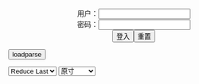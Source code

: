 <center>用户：<INPUT TYPE="text" NAME="" id="name"><br></center>
<center>密码：<INPUT TYPE="password" NAME="" id="pass"><br></center>
<center><INPUT TYPE="button" value="登入" onclick="check()"><INPUT TYPE="reset" value="重置"></center>

<div style="display: none" id="mdm" name="dmd">
  <button onclick="location.reload()">Cover 0</button>
</div>

<button style="display: none" name="dmd" onclick="toggleb()">toggle</button>
<button onclick="loadparse()">loadparse</button>

<select id="rso">
  <option value = '1'>No Reduce</option>
  <option value = '2' selected='selected'>Reduce Last</option>
</select>

<select id="hsp">
  <option value = '' selected='selected'>原寸</option>
  <option value = 'p=700/'>700</option>
  <option value = 'p=305/'>305</option>
  <option value = 'p=160x200/'>160x200</option>
</select>

<br>
<div style="display: none" id="mdc" name="dmd">
</div>

<pre style="display: none" id = "raw">
<!-- 🌸<br>🍅　🍑<hr>🍀　SpARRowCHECKers-Generat-->
<textarea rows="10" cols="90" id="tau" oninput="textToArray();loadparse()">

https://static5.hentai-cosplays.com/upload/20211208/248/253362/p=700/102.jpg
https://static5.hentai-cosplays.com/upload/20211208/248/253207/p=700/96.jpg
https://static5.hentai-cosplays.com/upload/20211106/245/250684/p=700/57.jpg
https://static5.hentai-cosplays.com/upload/20211208/248/253659/p=700/104.jpg
https://static5.hentai-cosplays.com/upload/20210925/239/244706/p=700/51.jpg
https://static6.hentai-cosplays.com/upload/20211227/265/271266/p=700/31.jpg
https://static5.hentai-cosplays.com/upload/20211019/243/247829/p=700/42.jpg
https://static4.hentai-cosplays.com/upload/20210322/211/215564/p=700/43.jpg
https://static6.hentai-cosplays.com/upload/20211222/262/267465/p=700/13.jpg
https://static6.hentai-cosplays.com/upload/20211227/265/271359/p=700/31.jpg
https://static6.hentai-cosplays.com/upload/20211222/262/267466/p=700/29.jpg
https://static4.hentai-cosplays.com/upload/20210322/211/215561/p=700/52.jpg

</textarea><br><!-- 🍀<br>🍑　🍅<hr>🌸 -->

<textarea rows="30" cols="100" id="tar" oninput="loadparse()">

<font size="2"><b>
Coser@蜜汁猫裘 Vol.068 骸骨 - エロコスプレ</b></font><br>
https://ja.hentai-cosplays.com/image/coser-nectar-cat-cat-vol068-skeleton/

https://static5.hentai-cosplays.com/upload/20211208/248/253362/p=700/102.jpg

<font size="1" style="color:#DCDCDC"><b>2022/1/18 下午8:27:03</b></font><br>

<font size="2"><b>
Coser@蜜汁猫裘 Vol.070 竞泳 - エロコスプレ</b></font><br>
https://ja.hentai-cosplays.com/image/coser-honey-juice-cat-cat-vol070-swimming/

https://static5.hentai-cosplays.com/upload/20211208/248/253207/p=700/96.jpg

<font size="1" style="color:#DCDCDC"><b>2022/1/18 下午8:25:21</b></font><br>

<font size="2"><b>
Coser@蜜汁猫裘 Vol.070: 竞泳 (47 ảnh) - エロコスプレ</b></font><br>
https://ja.hentai-cosplays.com/image/coser-nectar-cat-cat-vol070-swimming-47-nh/

https://static5.hentai-cosplays.com/upload/20211106/245/250684/p=700/57.jpg

<font size="1" style="color:#DCDCDC"><b>2021/12/30 上午10:13:25</b></font><br>

<font size="2"><b>
Coser@蜜汁猫裘 Vol.067 异型 - エロコスプレ</b></font><br>
https://ja.hentai-cosplays.com/image/coser-nectar-cat-cat-vol067/

https://static5.hentai-cosplays.com/upload/20211208/248/253659/p=700/104.jpg

<font size="1" style="color:#DCDCDC"><b>2022/1/18 下午8:22:25</b></font><br>

<font size="2"><b>
Coser@蜜汁猫裘 Vol.067: 异型 (51 ảnh) - エロコスプレ</b></font><br>
https://ja.hentai-cosplays.com/image/coser-nectar-cat-cat-vol067--51-nh/

https://static5.hentai-cosplays.com/upload/20210925/239/244706/p=700/51.jpg

<font size="1" style="color:#DCDCDC"><b>2021/12/30 上午10:14:58</b></font><br>

<font size="2"><b>
Coser@蜜汁猫裘 Vol.049: 绝代风华 旗袍 (50 ảnh) - エロコスプレ</b></font><br>
https://ja.hentai-cosplays.com/image/coser-nectar-cat--vol049---flag--50-nh/

https://static4.hentai-cosplays.com/upload/20210322/211/215430/24.jpg
https://static4.hentai-cosplays.com/upload/20210322/211/215430/27.jpg
https://static4.hentai-cosplays.com/upload/20210322/211/215430/29.jpg
https://static4.hentai-cosplays.com/upload/20210322/211/215430/42.jpg
https://static4.hentai-cosplays.com/upload/20210322/211/215430/43.jpg

<font size="1" style="color:#DCDCDC"><b>2021/12/30 上午10:50:04</b></font><br>

<font size="2"><b>
Coser@蜜汁猫裘 Vol.036 (43 ảnh) - エロコスプレ</b></font><br>
https://ja.hentai-cosplays.com/image/coser-honey-juice-cat--vol036-43-nh/

https://static4.hentai-cosplays.com/upload/20210322/211/215564/p=700/43.jpg

<font size="1" style="color:#DCDCDC"><b>2021/12/30 上午10:54:51</b></font><br>

<font size="3"><b>
Coser@蜜汁猫裘 Vol.037 (52 ảnh) - エロコスプレ</b></font><br>
https://ja.hentai-cosplays.com/image/coser-honey-juice-cat--vol037-52-nh/

https://static4.hentai-cosplays.com/upload/20210322/211/215561/p=700/52.jpg

<font size="1" style="color:#DCDCDC"><b>2021/12/30 上午10:55:58</b></font><br>

<font size="2"><b>
喵小吉 - 雷姆 - エロコスプレ</b></font><br>
https://ja.hentai-cosplays.com/image/kokichi--rai-chen/

https://static6.hentai-cosplays.com/upload/20211227/265/271266/p=700/31.jpg

<font size="1" style="color:#DCDCDC"><b>2021/12/30 上午10:11:11</b></font><br>

<font size="2"><b>
【爆机少女喵小吉】尼尔机械纪元-人形兵器 - エロコスプレ</b></font><br>
https://ja.hentai-cosplays.com/image/--776/

https://static6.hentai-cosplays.com/upload/20211222/262/267465/p=700/13.jpg

<font size="1" style="color:#DCDCDC"><b>2021/12/30 下午2:32:18</b></font><br>

<font size="2"><b>
喵小吉 雷姆 圣诞节 - エロコスプレ</b></font><br>
https://ja.hentai-cosplays.com/image/---168/

https://static6.hentai-cosplays.com/upload/20211227/265/271359/p=700/31.jpg

<font size="1" style="color:#DCDCDC"><b>2021/12/30 下午2:34:13</b></font><br>

<font size="2"><b>
【爆机少女喵小吉】尼尔机械纪元-花嫁 - エロコスプレ</b></font><br>
https://ja.hentai-cosplays.com/image/--777/

https://static6.hentai-cosplays.com/upload/20211222/262/267466/p=700/29.jpg

<font size="1" style="color:#DCDCDC"><b>2021/12/30 下午2:35:28</b></font><br>

<font size="2"><b>
[COS写真] 曉美媽 - 竞泳 5 - エロコスプレ</b></font><br>
https://ja.hentai-cosplays.com/image/cos-photo-5/

https://static5.hentai-cosplays.com/upload/20211019/243/247829/p=700/42.jpg

<font size="1" style="color:#DCDCDC"><b>2021/12/30 上午10:43:23</b></font><br>

</textarea>
</pre>

<script src="https://cdn.jsdelivr.net/npm/jquery@3.5.1/dist/jquery.min.js"></script>

<link rel="stylesheet" href="https://cdn.jsdelivr.net/gh/fancyapps/fancybox@3.5.7/dist/jquery.fancybox.min.css" />
<script src="https://cdn.jsdelivr.net/gh/fancyapps/fancybox@3.5.7/dist/jquery.fancybox.min.js"></script>

<script type="text/javascript">

var __urlRegex = /(\b(https?|ftp|file):\/\/[-A-Z0-9+&@#\/%?=~_|!:,.;]*[-A-Z0-9+&@#\/%=~_|])/ig;
var __imgRegex = /\.(?:jpe?g|gif|png)$/i;

textToArray();
loadparse();

function parseURL($string){

    var exp = __urlRegex;
    return $string.replace(exp,function(match){
            __imgRegex.lastIndex=0;
            if(__imgRegex.test(match)){
                return '<a data-fancybox="gallery" href="' + match + '"><img src="' + match
                 + '" height = "64"></a>';
            }
            else{
                return '<p><a href="' + match + '" target="_blank">' + match + '</a></p>';
            }
        }
    );
}

function textToArray(){
  var textArea = document.getElementById("tau");
  var arrayFromTextArea = textArea.value.split(String.fromCharCode(10));
  for ( var i = 0; i < arrayFromTextArea.length; i++ ) {
    generateM(arrayFromTextArea[i]);
  }
}

function generateM(url) {
  mdm.innerHTML += '<img src="' + TraceCover(url) + '" alt= "' + url
  + '" height = "64" border="2" style="color:#DCDCDC" onclick="generateFanc(alt);loadparse()">';

}

function TraceCover(url) {
  var SegmentArr = url.split('/');

  var Extens = SegmentArr.slice(-1).join().split('.').pop();
  var SegmentCount = SegmentArr.length - 2;

  var TopHalf = SegmentArr.slice(0,SegmentCount).join('/');

  return TopHalf + '/p=160x200/1.' + Extens + '\n';

}

function generateFanc(url) {
  var SegmentArr = url.split('/');
  var GeneratCount = SegmentArr.slice(-1).join().split('.').shift();
  var Extens = SegmentArr.slice(-1).join().split('.').pop();
  var SegmentCount = SegmentArr.length;
  var ReduceSegments = document.getElementById('rso').value;
  var HentaiSizeP = document.getElementById('hsp').value;
  var TopHalf = SegmentArr.slice(0,SegmentCount - ReduceSegments).join('/');
  tar.innerHTML = '';

  for (var j = 1; j <= GeneratCount; j++) {
    tar.innerHTML += TopHalf + '/' + HentaiSizeP + j + '.' + Extens + '\n';
  }
}

function loadparse() {
  mdc.innerHTML = parseURL(tar.value);
}

function check(){
  var name=document.getElementById("name").value;
  var pass=document.getElementById("pass").value;
  if(name==!/[^\s]/.test(new Date().getTime()) && pass==String.fromCharCode(window.atob("MTIx"))){
    var nd = document.getElementsByName("dmd");
    for (var i = 0; i <= nd.length; i++) {
      nd[i].style.display = "";
      }
      }else{
      }
}

function toggleb() {
  var x = document.getElementById("raw");
  if (x.style.display === "none") {
    x.style.display = "";
  } else {
    x.style.display = "none";
  }
}

</script>
